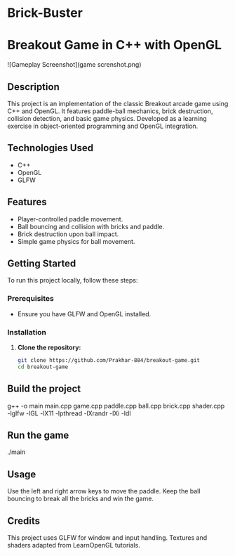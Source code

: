 # Brick-Buster
# Breakout Game in C++ with OpenGL

![Gameplay Screenshot](game screnshot.png)

## Description
This project is an implementation of the classic Breakout arcade game using C++ and OpenGL. It features paddle-ball mechanics, brick destruction, collision detection, and basic game physics. Developed as a learning exercise in object-oriented programming and OpenGL integration.

## Technologies Used
- C++
- OpenGL
- GLFW

## Features
- Player-controlled paddle movement.
- Ball bouncing and collision with bricks and paddle.
- Brick destruction upon ball impact.
- Simple game physics for ball movement.

## Getting Started
To run this project locally, follow these steps:

### Prerequisites
- Ensure you have GLFW and OpenGL installed.

### Installation
1. **Clone the repository:**
   ```bash
   git clone https://github.com/Prakhar-884/breakout-game.git
   cd breakout-game
## Build the project
g++ -o main main.cpp game.cpp paddle.cpp ball.cpp brick.cpp shader.cpp -lglfw -lGL -lX11 -lpthread -lXrandr -lXi -ldl
## Run the game
./main
## Usage
Use the left and right arrow keys to move the paddle.
Keep the ball bouncing to break all the bricks and win the game.

## Credits
This project uses GLFW for window and input handling.
Textures and shaders adapted from LearnOpenGL tutorials.
